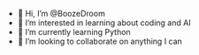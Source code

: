 - 👋 Hi, I’m @BoozeDroom
- 👀 I’m interested in learning about coding and AI
- 🌱 I’m currently learning Python
- 💞️ I’m looking to collaborate on anything I can


<!---
BoozeDroom/BoozeDroom is a ✨ special ✨ repository because its `README.md` (this file) appears on your GitHub profile.
You can click the Preview link to take a look at your changes.
--->
